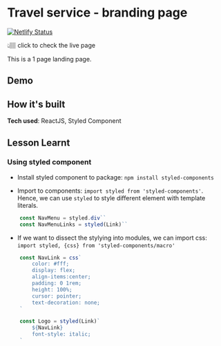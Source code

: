 # Travel service - branding page

[![Netlify Status](https://api.netlify.com/api/v1/badges/8dd3688a-8f84-4c53-8702-a2cd7fcbe574/deploy-status)]()

👆🏽 click to check the live page

This is a 1 page landing page.

## Demo


## How it's built

**Tech used**: ReactJS, Styled Component

## Lesson Learnt

### Using styled component

- Install styled component to package: `npm install styled-components`

- Import to components: `import styled from 'styled-components'`. Hence, we can use `styled` to style different element with template literals.

```js
    const NavMenu = styled.div``
    const NavMenuLinks = styled(Link)``
```

- If we want to dissect the stylying into modules, we can import css: `import styled, {css} from 'styled-components/macro'`

```js
    const NavLink = css`
        color: #fff;
        display: flex;
        align-items:center;
        padding: 0 1rem;
        height: 100%;
        cursor: pointer;
        text-decoration: none;
    `

    const Logo = styled(Link)`
        ${NavLink}
        font-style: italic;
    `
```